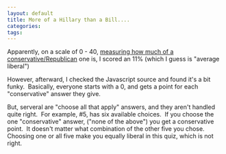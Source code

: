 ```yaml
---
layout: default
title: More of a Hillary than a Bill....
categories: 
tags: 
---
```


  <p>Apparently, on a scale of 0 - 40, <a href="http://franz.org/quiz.htm">measuring how much of a conservative/Republican</a> one is, I scored an 11% (which I guess is "average liberal")</p> <p>However, afterward, I checked the Javascript source and found it's a bit funky.  Basically, everyone starts with a 0, and gets a point for each "conservative" answer they give.</p> <p>But, serveral are "choose all that apply" answers, and they aren't handled quite right.  For example, #5, has six available choices.  If you choose the one "conservative" answer, ("none of the above") you get a conservative point.  It doesn't matter what combination of the other five you chose.  Choosing one or all five make you equally liberal in this quiz, which is not right.</p>